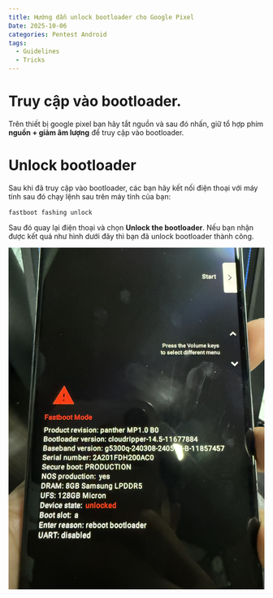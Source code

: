 ```yaml
---
title: Hướng dẫn unlock bootloader cho Google Pixel
Date: 2025-10-06
categories: Pentest Android
tags:
  - Guidelines
  - Tricks
---
```

# Truy cập vào bootloader.
Trên thiết bị google pixel bạn hãy tắt nguồn và sau đó nhấn, giữ tổ hợp phím **nguồn + giảm âm lượng** để truy cập vào bootloader.
# Unlock bootloader
Sau khi đã truy cập vào bootloader, các bạn hãy kết nối điện thoại với máy tính sau đó chạy lệnh sau trên máy tính của bạn:
```
fastboot fashing unlock
```
Sau đó quay lại điện thoại và chọn **Unlock the bootloader**.
Nếu bạn nhận được kết quả như hình dưới đây thì bạn đã unlock bootloader thành công.

![Screenshot](/assets/Pentest/Android/IMG_7099.jpeg)